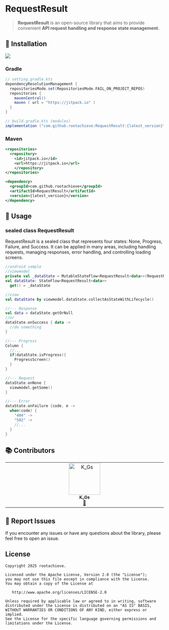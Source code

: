 # RequestResult
> **RequestResult** is an open-source library that aims to provide convenient **API request handling and response state management.**

## 📌 Installation
[![](https://jitpack.io/v/rootachieve/RequestResult.svg)](https://jitpack.io/#rootachieve/RequestResult)
### Gradle
```gradle
// setting.gradle.kts
dependencyResolutionManagement {
  repositoriesMode.set(RepositoriesMode.FAIL_ON_PROJECT_REPOS)
  repositories {
    mavenCentral()
    maven ( url = "https://jitpack.io" )
  }
}

// build.gradle.kts (modules)
implementation ("com.github.rootachieve:RequestResult:{latest_version}") 
```

### Maven
```XML
<repositories>
  <repository>
    <id>jitpack.io</id>
    <url>https://jitpack.io</url>
 	</repository>
</repositories>

<dependency>
  <groupId>com.github.rootachieve</groupId>
  <artifactId>RequestResult</artifactId>
  <version>{latest_version}</version>
</dependency>
```
## 🎨 Usage
### sealed class RequestResult
RequestResult is a sealed class that represents four states: None, Progress, Failure, and Success. It can be applied in many areas, including handling requests, managing responses, error handling, and controlling loading screens.

```kotlin
//android sample
//viewmodel
private val _dataState = MutableStateFlow<RequestResult<data>>(RequestResult.None)
val dataState: StateFlow<RequestResult<data>>
  get() = _dataState

//view
val dataState by viewmodel.dataState.collectAsStateWithLifecycle()
```
```kotlin
//--- Response
val data = dataState.getOrNull
//or
dataState.onSuccess { data ->
  //do something
}

//--- Progress
Column {
  //...
  if(dataState.isProgress){
    ProgressScreen()
  }
}

//--- Request
dataState.onNone {
  viewmodel.getSome()
}

//--- Error
dataState.onFailure {code, e ->
  when(code) {
    "404" ->
    "502" ->
    //...
  }
}

```

## 📚 Contributors

<!-- ALL-CONTRIBUTORS-LIST:START - Do not remove or modify this section -->
<!-- prettier-ignore-start -->
<!-- markdownlint-disable -->
<table>
  <tbody>
    <tr>
      <td align="center" valign="top" width="14.28%"><a href="https://github.com/rootachieve"><img src="https://avatars.githubusercontent.com/u/76468787?v=4?s=100" width="100px;" alt="K_Gs"/><br /><sub><b>K_Gs</b></sub></a><br /><a href="#projectManagement-rootachieve" title="Project Management">📆</a></td>
    </tr>
  </tbody>
</table>

<!-- markdownlint-restore -->
<!-- prettier-ignore-end -->

<!-- ALL-CONTRIBUTORS-LIST:END -->

## 📢 Report Issues
If you encounter any issues or have any questions about the library, please feel free to open an issue.

## License
```
Copyright 2025 rootachieve.

Licensed under the Apache License, Version 2.0 (the "License");
you may not use this file except in compliance with the License.
You may obtain a copy of the License at

   http://www.apache.org/licenses/LICENSE-2.0

Unless required by applicable law or agreed to in writing, software
distributed under the License is distributed on an "AS IS" BASIS,
WITHOUT WARRANTIES OR CONDITIONS OF ANY KIND, either express or implied.
See the License for the specific language governing permissions and
limitations under the License.
```
